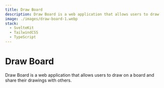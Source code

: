 ```yaml
---
title: Draw Board
description: Draw Board is a web application that allows users to draw on a board and share their drawings with others.
image: ./images/draw-board-1.webp
stack:
  - SvelteKit
  - TailwindCSS
  - TypeScript
---
```


# Draw Board

Draw Board is a web application that allows users to draw on a board and share their drawings with others.
